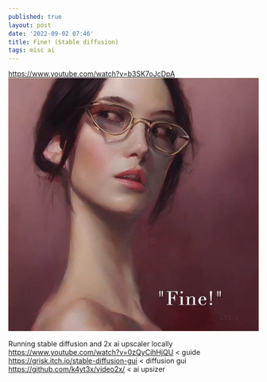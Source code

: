 ```yaml
---
published: true
layout: post
date: '2022-09-02 07:46'
title: Fine! (Stable diffusion)
tags: misc ai
---
```

<https://www.youtube.com/watch?v=b3SK7oJcDpA>  
![fine](/media/fine.jpg)

Running stable diffusion and 2x ai upscaler locally  
<https://www.youtube.com/watch?v=0zQyCihHjQU> < guide  
<https://grisk.itch.io/stable-diffusion-gui> < diffusion gui  
<https://github.com/k4yt3x/video2x/> < ai upsizer  

